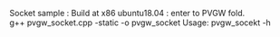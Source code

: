 
Socket sample :
Build at x86 ubuntu18.04 : enter to PVGW fold.	
  g++ pvgw_socket.cpp -static -o pvgw_socket
Usage:
  pvgw_socekt -h
